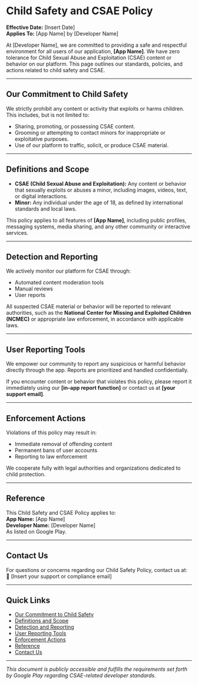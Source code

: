 # Child Safety and CSAE Policy

**Effective Date:** [Insert Date]  
**Applies To:** [App Name] by [Developer Name]

At [Developer Name], we are committed to providing a safe and respectful environment for all users of our application, **[App Name]**. We have zero tolerance for Child Sexual Abuse and Exploitation (CSAE) content or behavior on our platform. This page outlines our standards, policies, and actions related to child safety and CSAE.

---

## Our Commitment to Child Safety

We strictly prohibit any content or activity that exploits or harms children. This includes, but is not limited to:

- Sharing, promoting, or possessing CSAE content.
- Grooming or attempting to contact minors for inappropriate or exploitative purposes.
- Use of our platform to traffic, solicit, or produce CSAE material.

---

## Definitions and Scope

- **CSAE (Child Sexual Abuse and Exploitation):** Any content or behavior that sexually exploits or abuses a minor, including images, videos, text, or digital interactions.
- **Minor:** Any individual under the age of 18, as defined by international standards and local laws.

This policy applies to all features of **[App Name]**, including public profiles, messaging systems, media sharing, and any other community or interactive services.

---

## Detection and Reporting

We actively monitor our platform for CSAE through:

- Automated content moderation tools  
- Manual reviews  
- User reports

All suspected CSAE material or behavior will be reported to relevant authorities, such as the **National Center for Missing and Exploited Children (NCMEC)** or appropriate law enforcement, in accordance with applicable laws.

---

## User Reporting Tools

We empower our community to report any suspicious or harmful behavior directly through the app. Reports are prioritized and handled confidentially.

If you encounter content or behavior that violates this policy, please report it immediately using our **[in-app report function]** or contact us at **[your support email]**.

---

## Enforcement Actions

Violations of this policy may result in:

- Immediate removal of offending content  
- Permanent bans of user accounts  
- Reporting to law enforcement

We cooperate fully with legal authorities and organizations dedicated to child protection.

---

## Reference

This Child Safety and CSAE Policy applies to:  
**App Name:** [App Name]  
**Developer Name:** [Developer Name]  
As listed on Google Play.

---

## Contact Us

For questions or concerns regarding our Child Safety Policy, contact us at:  
📧 [Insert your support or compliance email]

---

## Quick Links

- [Our Commitment to Child Safety](#our-commitment-to-child-safety)  
- [Definitions and Scope](#definitions-and-scope)  
- [Detection and Reporting](#detection-and-reporting)  
- [User Reporting Tools](#user-reporting-tools)  
- [Enforcement Actions](#enforcement-actions)  
- [Reference](#reference)  
- [Contact Us](#contact-us)

---

_This document is publicly accessible and fulfills the requirements set forth by Google Play regarding CSAE-related developer standards._

